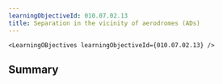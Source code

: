 ```yaml
---
learningObjectiveId: 010.07.02.13
title: Separation in the vicinity of aerodromes (ADs)
---
```


```tsx eval
<LearningOBjectives learningObjectiveId={010.07.02.13} />
```

## Summary
